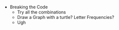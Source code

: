 * Breaking the Code
    + Try all the combinations
    + Draw a Graph with a turtle? Letter Frequencies?
    + Ugh
